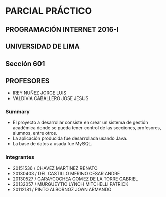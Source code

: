 # PARCIAL PRÁCTICO #
## PROGRAMACIÓN INTERNET 2016-I ##
## UNIVERSIDAD DE LIMA ##
## Sección 601 ##

## PROFESORES ##

* IREY NUÑEZ JORGE LUIS
* VALDIVIA CABALLERO JOSE JESUS

### Summary ###

* El proyecto a desarrollar consiste en crear un sistema de gestión académica donde se pueda tener control de las secciones, profesores, alumnos, entre otros. 
* La aplicación producida fue desarrollada usando Java.
* La base de datos a usada fue MySQL.

### Integrantes ###

* 20151536 / CHAVEZ MARTINEZ RENATO
* 20130403 / DEL CASTILLO MERINO CESAR ANDRE
* 20130527 / GARAYCOCHEA GOMEZ DE LA TORRE GABRIEL
* 20132057 / MURGUEYTIO LYNCH MITCHELLI PATRICK
* 20112181 / PINTO ALBORNOZ JOAN ARMANDO